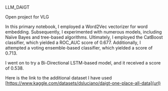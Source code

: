 LLM_DAIGT

Open project for VLG 

In this primary notebook, I employed a Word2Vec vectorizer for word embedding. Subsequently, I experimented with numerous models, including Naïve Bayes and tree-based algorithms. Ultimately, I employed the CatBoost classifier, which yielded a ROC_AUC score of 0.677. Additionally, I attempted a voting ensemble-based classifier, which yielded a score of 0.713.

I went on to try a Bi-Directional LSTM-based model, and it received a score of 0.538.


Here is the link to the additional dataset I have used [https://www.kaggle.com/datasets/dsluciano/daigt-one-place-all-data](url)
